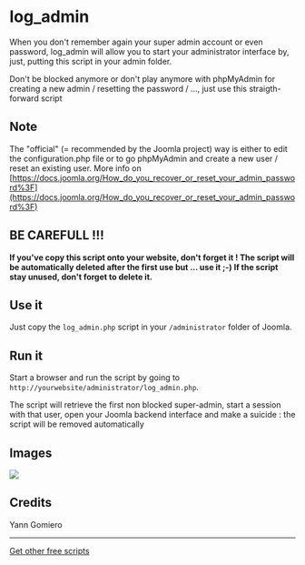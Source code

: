 # log_admin #

When you don't remember again your super admin account or even password, log_admin will allow you to start your administrator interface by, just, putting this script in your admin folder. 

Don't be blocked anymore or don't play anymore with phpMyAdmin for creating a new admin / resetting the password / ..., just use this straigth-forward script

## Note ##

The "official" (= recommended by the Joomla project) way is either to edit the configuration.php file or to go phpMyAdmin and create a new user / reset an existing user.  More info on [https://docs.joomla.org/How_do_you_recover_or_reset_your_admin_password%3F](https://docs.joomla.org/How_do_you_recover_or_reset_your_admin_password%3F)

## BE CAREFULL !!! ##

**If you've copy this script onto your website, don't forget it ! The script will be automatically deleted after the first use but ... use it ;-)  If the script stay unused, don't forget to delete it.**

## Use it ##

Just copy the `log_admin.php` script in your `/administrator` folder of Joomla.

## Run it ##

Start a browser and run the script by going to `http://yourwebsite/administrator/log_admin.php`.

The script will retrieve the first non blocked super-admin, start a session with that user, open your Joomla backend interface and make a suicide : the script will be removed automatically

## Images ##

<img src="https://github.com/cavo789/joomla_free/blob/master/log_admin/result.png" />

## Credits ##

Yann Gomiero

---

[Get other free scripts](https://github.com/cavo789/joomla_free)